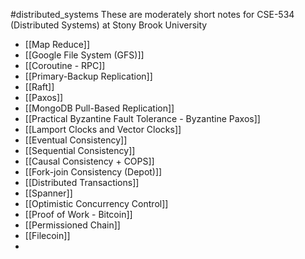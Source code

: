 #distributed_systems
These are moderately short notes for CSE-534 (Distributed Systems) at Stony Brook University

- [[Map Reduce]]
- [[Google File System (GFS)]]
- [[Coroutine - RPC]]
- [[Primary-Backup Replication]]
- [[Raft]]
- [[Paxos]]
- [[MongoDB Pull-Based Replication]]
- [[Practical Byzantine Fault Tolerance - Byzantine Paxos]]
- [[Lamport Clocks and Vector Clocks]]
- [[Eventual Consistency]]
- [[Sequential Consistency]]
- [[Causal Consistency + COPS]]
- [[Fork-join Consistency (Depot)]]
- [[Distributed Transactions]]
- [[Spanner]] 
- [[Optimistic Concurrency Control]]
- [[Proof of Work - Bitcoin]]
- [[Permissioned Chain]]
- [[Filecoin]]
- 